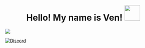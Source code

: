 <h1 align="center">
  Hello! My name is Ven! <img src="https://media.giphy.com/media/hvRJCLFzcasrR4ia7z/giphy.gif" width="50px">
</h1>
<img src="https://skillicons.dev/icons?i=tailwind,angular,nestjs,prisma,cloudflare,py,express,ts,docker,lua,mongodb,mysql,nextjs,nodejs,react,redis,svelte,workers&perline=30"/>

[![Discord](https://img.shields.io/badge/Discord-vendingsoda-5865F2?logo=discord&logoColor=white)](https://discord.com/)
